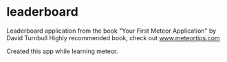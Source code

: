 # leaderboard
Leaderboard application from the book "Your First Meteor Application" by David Turnbull
Highly recommended book, check out www.meteortips.com

Created this app while learning meteor.
